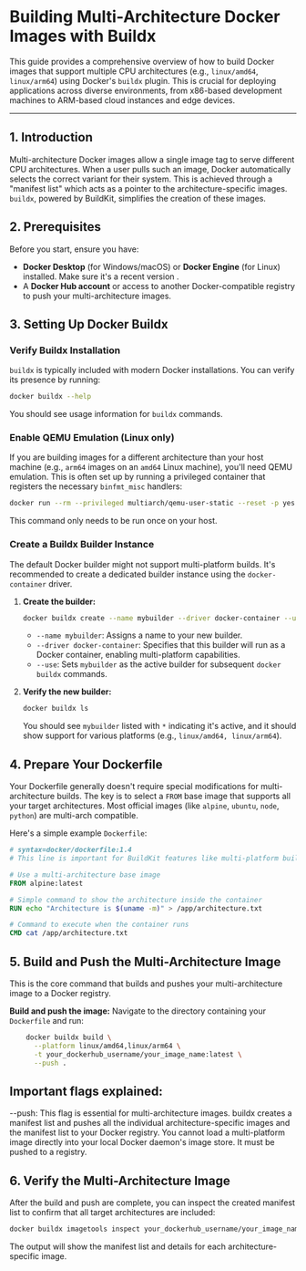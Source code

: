 # Building Multi-Architecture Docker Images with Buildx

This guide provides a comprehensive overview of how to build Docker images that support multiple CPU architectures (e.g., `linux/amd64`, `linux/arm64`) using Docker's `buildx` plugin. This is crucial for deploying applications across diverse environments, from x86-based development machines to ARM-based cloud instances and edge devices.

---

## 1. Introduction

Multi-architecture Docker images allow a single image tag to serve different CPU architectures. When a user pulls such an image, Docker automatically selects the correct variant for their system. This is achieved through a "manifest list" which acts as a pointer to the architecture-specific images. `buildx`, powered by BuildKit, simplifies the creation of these images.

## 2. Prerequisites

Before you start, ensure you have:

* **Docker Desktop** (for Windows/macOS) or **Docker Engine** (for Linux) installed. Make sure it's a recent version .
* A **Docker Hub account** or access to another Docker-compatible registry to push your multi-architecture images.

## 3. Setting Up Docker Buildx

### Verify Buildx Installation

`buildx` is typically included with modern Docker installations. You can verify its presence by running:

```bash
docker buildx --help
```

You should see usage information for `buildx` commands.

### Enable QEMU Emulation (Linux only)

If you are building images for a different architecture than your host machine (e.g., `arm64` images on an `amd64` Linux machine), you'll need QEMU emulation. This is often set up by running a privileged container that registers the necessary `binfmt_misc` handlers:

```bash
docker run --rm --privileged multiarch/qemu-user-static --reset -p yes
```
This command only needs to be run once on your host.

### Create a Buildx Builder Instance

The default Docker builder might not support multi-platform builds. It's recommended to create a dedicated builder instance using the `docker-container` driver.

1.  **Create the builder:**
    ```bash
    docker buildx create --name mybuilder --driver docker-container --use
    ```
    * `--name mybuilder`: Assigns a name to your new builder.
    * `--driver docker-container`: Specifies that this builder will run as a Docker container, enabling multi-platform capabilities.
    * `--use`: Sets `mybuilder` as the active builder for subsequent `docker buildx` commands.

2.  **Verify the new builder:**
    ```bash
    docker buildx ls
    ```
    You should see `mybuilder` listed with `*` indicating it's active, and it should show support for various platforms (e.g., `linux/amd64, linux/arm64`).

## 4. Prepare Your Dockerfile

Your Dockerfile generally doesn't require special modifications for multi-architecture builds. The key is to select a `FROM` base image that supports all your target architectures. Most official images (like `alpine`, `ubuntu`, `node`, `python`) are multi-arch compatible.

Here's a simple example `Dockerfile`:

```dockerfile
# syntax=docker/dockerfile:1.4
# This line is important for BuildKit features like multi-platform builds.

# Use a multi-architecture base image
FROM alpine:latest

# Simple command to show the architecture inside the container
RUN echo "Architecture is $(uname -m)" > /app/architecture.txt

# Command to execute when the container runs
CMD cat /app/architecture.txt
```

## 5. Build and Push the Multi-Architecture Image

This is the core command that builds and pushes your multi-architecture image to a Docker registry.

**Build and push the image:**
    Navigate to the directory containing your `Dockerfile` and run:

```bash
    docker buildx build \
      --platform linux/amd64,linux/arm64 \
      -t your_dockerhub_username/your_image_name:latest \
      --push .
```
 ## Important flags explained:
--push: This flag is essential for multi-architecture images. buildx creates a manifest list and pushes all the individual architecture-specific images
and the manifest list to your Docker registry. You cannot load a multi-platform image directly into your local Docker daemon's image store. It must be pushed to a registry.

   
## 6. Verify the Multi-Architecture Image

After the build and push are complete, you can inspect the created manifest list to confirm that all target architectures are included:

```bash
docker buildx imagetools inspect your_dockerhub_username/your_image_name:latest
```

The output will show the manifest list and details for each architecture-specific image.


